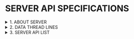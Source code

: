 # SERVER API SPECIFICATIONS


<details>
<summary>1. ABOUT SERVER </summary>

### SERVER ARCHITECTURE

    - database   : sqlite3
    - src        :
        - config      : System configurations including database path, port, running environment such as development or production
        - controllers : Delare functions that connect directly to the APIs for calling (the connections will be declare in routes)
        - helpers     : Gwt hardware information (be used in the controllers)
        - middlewares : Contains functions that process requests before they reach the controllers, handling tasks like authentication, logging, error handling, or request validation
        - models      : Defines the data structures and schemas for interacting with the database, typically representing collections and encapsulating database operations.
        - routes      : Defines the API endpoints and their corresponding HTTP methods
        - services    : Contains business logic and external API integrations (be used in the controllers)
        app.js        : The main entry point of the application, where the Express server is initialized, middleware is configured, routes are registered, and the application is set up to listen for requests.
    .env              : A file for storing environment variables, such as database credentials, API keys, or port numbers, which are loaded into the application to manage configuration securely.
    .package.json     : The project manifest file that lists dependencies, scripts, and metadata for the Node.js application, used by npm to manage the project and its dependencies.

</details>


<details>
<summary>2. DATA THREAD LINES </summary>

##### 🔴 ***CAUTION : THE SYSTEM CURRENTLY DOES NOT HAVE ORM SYSTEMS FOR DATABASE INTERACTION***

### DATA PATHS FROM DATABASE TO APIs

     app.js (api prefix) -> | Auth.route.js             (api path) -> Auth.controller.js             (controller functions) -> Users.model.js            (data query functions)  
                            | DefenseProfiles.route.js  (api path) -> DefenseProfiles.controller.js  (controller functions) -> DefenseProfiles.model.js  (data query functions)
                            | DeviceInterfaces.route.js (api path) -> DeviceInterfaces.controller.js (controller functions) -> DeviceInterfaces.model.js (data query functions)
                            | DeviceLogs.route.js       (api path) -> DeviceLogs.controller.js       (controller functions) -> DeviceLogs.model.js       (data query functions)
                            | DeviceSettings.route.js   (api path) -> DeviceSettings.controller.js   (controller functions) -> DeviceSettings.model.js   (data query functions)
                            | NetworkAddress.route.js   (api path) -> NetworkAddress.controller.js   (controller functions) -> NetworkAddress.model.js   (data query functions)
                            | NetworkAnomalies.route.js (api path) -> NetworkAnomalies.controller.js (controller functions) -> NetworkAnomalies.model.js (data query functions)
                            | Notification.route.js     (api path) -> Notification.controller.js     (controller functions) -> Notification.model.js     (data query functions)
                            | Users.route.js            (api path) -> Users.controller.js            (controller functions) -> Users.model.js            (data query functions)




</details>

<details>
<summary>3. SERVER API LIST </summary>

##  [ AUTH ](../../server/src/routes/Auth.route.js)
        [POST]    http://localhost:port/v1/auth/login
        [POST]    http://localhost:port/v1/auth/refresh (unused)


##  [ DEFENSE PROFILES  ](../../server/src/routes/DefenseProfiles.route.js)
        [GET]     http://localhost:port/v1/defense/profiles/all/:offset
        [GET]     http://localhost:port/v1/defense/profiles/all/
        [GET]     http://localhost:port/v1/defense/profiles/active
        [GET]     http://localhost:port/v1/defense/profiles/active/config/:attackType (unused)
        [GET]     http://localhost:port/v1/defense/profiles/user/:userId
        [GET]     http://localhost:port/v1/defense/profiles/active/attacks/rate
        [POST]    http://localhost:port/v1/defense/profiles/
        [PATCH]   http://localhost:port/v1/defense/profiles/:profileId (on process)
        [PUT]     http://localhost:port/v1/defense/profiles/:profileId (on process)
        [POST]    http://localhost:port/v1/defense/profiles/:profileId/apply
        [DELETE]  http://localhost:port/v1/defense/profiles/:profileId


##  [ DEVICE INTERFACES  ](../../server/src/routes/DeviceInterfaces.route.js)
        [GET]     http://localhost:port/v1/defense/interfaces
        [GET]     http://localhost:port/v1/defense/interfaces/mirroring
        [PATCH]   http://localhost:port/v1/defense/interfaces/:deviceInterfaceId
        [PATCH]   http://localhost:port/v1/defense/interfaces//mirroring/:MirrorInterfaceId
        [POST]    http://localhost:port/v1/defense/interfaces/mirroring
        [DELETE]  http://localhost:port/v1/defense/interfaces/mirroring/:MirrorInterfaceId

##  [ DEVICE LOGS  ](../../server/src/routes/DeviceLogs.route.js)
        [GET]     http://localhost:port/v1/logs`
        [GET]     http://localhost:port/v1/logs/system/export/:logType/time-range
        [GET]     http://localhost:port/v1/logs/system/:logType
        [GET]     http://localhost:port/v1/logs/system/export/:logType/:ids
        [DELETE]  http://localhost:port/v1/logs/system/:logType/time-range
        [DELETE]  http://localhost:port/v1/logs//system/export/:logType/:ids

##  [ DEVICE SETTINGS  ](../../server/src/routes/DeviceSettings.route.js)
        [GET]     http://localhost:port/v1/device/resource/usage
        [GET]     http://localhost:port/v1/device/disk/usage
        [GET]     http://localhost:port/v1/device/disk/setting
        [POST]    http://localhost:port/v1/device/disk/setting
        [POST]    http://localhost:port/v1/device/reset


##  [ NETWORK ADDRESSES  ](../../server/src/routes/NetworkAddresses.route.js)
        [GET]     http://localhost:port/v1/defense/address/common/white
        [GET]     http://localhost:port/v1/defense/address/common/black
        [GET]     http://localhost:port/v1/defense/address/vpm/white
        [GET]     http://localhost:port/v1/defense/address/http/black
        [POST]    http://localhost:port/v1/defense/address/common/white
        [POST]    http://localhost:port/v1/defense/address/common/black
        [POST]    http://localhost:port/v1/defense/address/vpm/white
        [POST]    http://localhost:port/v1/defense/address/http/black
        [POST]    http://localhost:port/v1/defense/address/common/white/import
        [POST]    http://localhost:port/v1/defense/address/bulk-delete
        [POST]    http://localhost:port/v1/defense/address/bulk-delete-by-file
        [POST]    http://localhost:port/v1/defense/address/http/black/import
        [POST]    http://localhost:port/v1/defense/address/http/black/import-delete
        [POST]    http://localhost:port/v1/defense/address/vpn/white/import
        [POST]    http://localhost:port/v1/defense/address/vpn/white/import-delete
        [POST]    http://localhost:port/v1/defense/address/blocked/import
        [POST]    http://localhost:port/v1/defense/address/blocked/import-delete
        [POST]    http://localhost:port/v1/defense/address/common/white/import-delete

##  [ NETWORK ANOMALIES  ](../../server/src/routes/NetworkAnomalies.route.js)
        [GET]     http://localhost:port/v1/network/anomalies
        [GET]     http://localhost:port/v1/network/analysis


##  [ NOTIFICATION  ](../../server/src/routes/Notification.route.js)



##  [ USERS  ](../../server/src/routes/Users.route.js)
        [GET]     http://localhost:port/v1/users
        [GET]     http://localhost:port/v1/users/:userId
        [GET]     http://localhost:port/v1/users/session/me
        [POST]    http://localhost:port/v1/users (failed to return user data)
        [PATCH]   http://localhost:port/v1/users/:userId
        [DELETE]  http://localhost:port/v1/users/:userId


</details>
